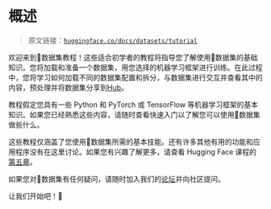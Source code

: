 # 概述

> 原文链接：[`huggingface.co/docs/datasets/tutorial`](https://huggingface.co/docs/datasets/tutorial)

欢迎来到🤗数据集教程！这些适合初学者的教程将指导您了解使用🤗数据集的基础知识。您将加载和准备一个数据集，用您选择的机器学习框架进行训练。在此过程中，您将学习如何加载不同的数据集配置和拆分，与数据集进行交互并查看其中的内容，预处理并将数据集分享到[Hub](https://huggingface.co/datasets)。

教程假定您具有一些 Python 和 PyTorch 或 TensorFlow 等机器学习框架的基本知识。如果您已经熟悉这些内容，请随时查看快速入门以了解您可以使用🤗数据集做些什么。

这些教程仅涵盖了您使用🤗数据集所需的基本技能。还有许多其他有用的功能和应用程序没有在这里讨论。如果您有兴趣了解更多，请查看 Hugging Face 课程的[第五章](https://huggingface.co/course/chapter5/1?fw=pt)。

如果您对🤗数据集有任何疑问，请随时加入我们的[论坛](https://discuss.huggingface.co/c/datasets/10)并向社区提问。

让我们开始吧！🏁
